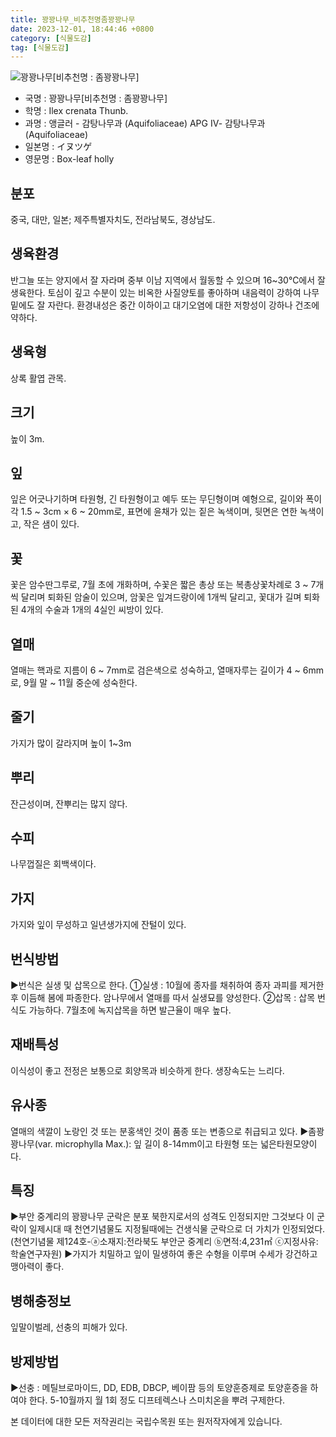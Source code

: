 ```yaml
---
title: 꽝꽝나무_비추천명좀꽝꽝나무
date: 2023-12-01, 18:44:46 +0800
category: [식물도감]
tag: [식물도감]
---
```




![꽝꽝나무[비추천명 : 좀꽝꽝나무]](http://www.nature.go.kr/fileUpload/plants/basic/Aquifoliaceae/Ilex/16675/16675_17_th2.JPG)
- 국명 : 꽝꽝나무[비추천명 : 좀꽝꽝나무]
- 학명 : Ilex crenata Thunb.
- 과명 : 앵글러 - 감탕나무과 (Aquifoliaceae) APG Ⅳ- 감탕나무과 (Aquifoliaceae)
- 일본명 : イヌツゲ
- 영문명 : Box-leaf holly


## 분포
중국, 대만, 일본; 제주특별자치도, 전라남북도, 경상남도.
## 생육환경
반그늘 또는 양지에서 잘 자라며 중부 이남 지역에서 월동할 수 있으며 16~30℃에서 잘 생육한다. 토심이 깊고 수분이 있는 비옥한 사질양토를 좋아하며 내음력이 강하여 나무 밑에도 잘 자란다. 환경내성은 중간 이하이고 대기오염에 대한 저항성이 강하나 건조에 약하다.
## 생육형
상록 활엽 관목.
## 크기
높이 3m.
## 잎
잎은 어긋나기하며 타원형, 긴 타원형이고 예두 또는 무딘형이며 예형으로, 길이와 폭이 각 1.5 ~ 3cm × 6 ~ 20mm로, 표면에 윤채가 있는 짙은 녹색이며, 뒷면은 연한 녹색이고, 작은 샘이 있다.
## 꽃
꽃은 암수딴그루로, 7월 초에 개화하며, 수꽃은 짧은 총상 또는 복총상꽃차례로 3 ~ 7개씩 달리며 퇴화된 암술이 있으며, 암꽃은 잎겨드랑이에 1개씩 달리고, 꽃대가 길며 퇴화된 4개의 수술과 1개의 4실인 씨방이 있다.
## 열매
열매는 핵과로 지름이 6 ~ 7mm로 검은색으로 성숙하고, 열매자루는 길이가 4 ~ 6mm로, 9월 말 ~ 11월 중순에 성숙한다.
## 줄기
가지가 많이 갈라지며 높이 1~3m
## 뿌리
잔근성이며, 잔뿌리는 많지 않다.
## 수피
나무껍질은 회백색이다. 
## 가지
가지와 잎이 무성하고 일년생가지에 잔털이 있다.
## 번식방법
▶번식은 실생 및 삽목으로 한다. ①실생 : 10월에 종자를 채취하여 종자 과피를 제거한 후 이듬해 봄에 파종한다. 암나무에서 열매를 따서 실생묘를 양성한다. ②삽목 : 삽목 번식도 가능하다. 7월초에 녹지삽목을 하면 발근율이 매우 높다.
## 재배특성
이식성이 좋고 전정은 보통으로 회양목과 비슷하게 한다. 생장속도는 느리다.
## 유사종
열매의 색깔이 노랑인 것 또는 분홍색인 것이 품종 또는 변종으로 취급되고 있다.▶좀꽝꽝나무(var. microphylla Max.): 잎 길이 8-14mm이고 타원형 또는 넓은타원모양이다.
## 특징
▶부안 중계리의 꽝꽝나무 군락은 분포 북한지로서의 성격도 인정되지만 그것보다 이 군락이 일제시대 때 천연기념물도 지정될때에는 건생식물 군락으로 더 가치가 인정되었다. (천연기념물 제124호-ⓐ소재지:전라북도 부안군 중계리 ⓑ면적:4,231㎡ ⓒ지정사유:학술연구자원)▶가지가 치밀하고 잎이 밀생하여 좋은 수형을 이루며 수세가 강건하고 맹아력이 좋다.
## 병해충정보
잎말이벌레, 선충의 피해가 있다.
## 방제방법
▶선충 : 메틸브로마이드, DD, EDB, DBCP, 베이팜 등의 토양훈증제로 토양훈증을 하여야 한다.5-10월까지 월 1회 정도 디프테렉스나 스미치온을 뿌려 구제한다.






본 데이터에 대한 모든 저작권리는 국립수목원 또는 원저작자에게 있습니다.
